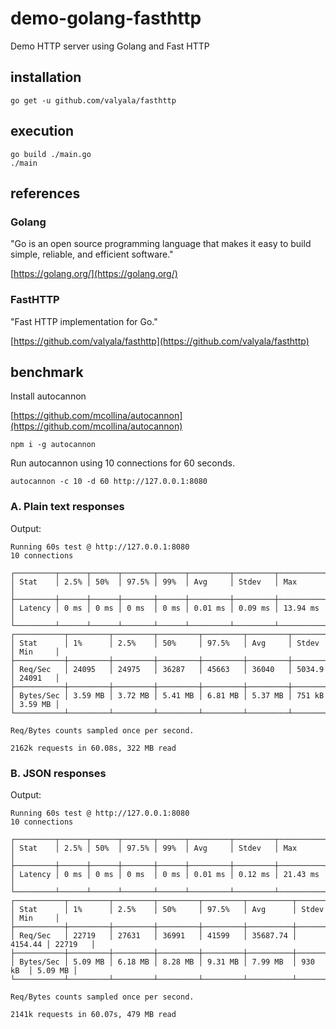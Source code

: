 # demo-golang-fasthttp
Demo HTTP server using Golang and Fast HTTP

## installation

```
go get -u github.com/valyala/fasthttp
```

## execution

```
go build ./main.go
./main
```


## references

### Golang

"Go is an open source programming language that makes it easy to build simple, reliable, and efficient software."

[https://golang.org/](https://golang.org/)

### FastHTTP

"Fast HTTP implementation for Go."

[https://github.com/valyala/fasthttp](https://github.com/valyala/fasthttp)

## benchmark

Install autocannon

[https://github.com/mcollina/autocannon](https://github.com/mcollina/autocannon)

```
npm i -g autocannon
```

Run autocannon using 10 connections for 60 seconds.

```
autocannon -c 10 -d 60 http://127.0.0.1:8080
```

### A. Plain text responses

Output:

````
Running 60s test @ http://127.0.0.1:8080
10 connections

┌─────────┬──────┬──────┬───────┬──────┬─────────┬─────────┬──────────┐
│ Stat    │ 2.5% │ 50%  │ 97.5% │ 99%  │ Avg     │ Stdev   │ Max      │
├─────────┼──────┼──────┼───────┼──────┼─────────┼─────────┼──────────┤
│ Latency │ 0 ms │ 0 ms │ 0 ms  │ 0 ms │ 0.01 ms │ 0.09 ms │ 13.94 ms │
└─────────┴──────┴──────┴───────┴──────┴─────────┴─────────┴──────────┘
┌───────────┬─────────┬─────────┬─────────┬─────────┬─────────┬────────┬─────────┐
│ Stat      │ 1%      │ 2.5%    │ 50%     │ 97.5%   │ Avg     │ Stdev  │ Min     │
├───────────┼─────────┼─────────┼─────────┼─────────┼─────────┼────────┼─────────┤
│ Req/Sec   │ 24095   │ 24975   │ 36287   │ 45663   │ 36040   │ 5034.9 │ 24091   │
├───────────┼─────────┼─────────┼─────────┼─────────┼─────────┼────────┼─────────┤
│ Bytes/Sec │ 3.59 MB │ 3.72 MB │ 5.41 MB │ 6.81 MB │ 5.37 MB │ 751 kB │ 3.59 MB │
└───────────┴─────────┴─────────┴─────────┴─────────┴─────────┴────────┴─────────┘

Req/Bytes counts sampled once per second.

2162k requests in 60.08s, 322 MB read
````

### B. JSON responses

Output:

````
Running 60s test @ http://127.0.0.1:8080
10 connections

┌─────────┬──────┬──────┬───────┬──────┬─────────┬─────────┬──────────┐
│ Stat    │ 2.5% │ 50%  │ 97.5% │ 99%  │ Avg     │ Stdev   │ Max      │
├─────────┼──────┼──────┼───────┼──────┼─────────┼─────────┼──────────┤
│ Latency │ 0 ms │ 0 ms │ 0 ms  │ 0 ms │ 0.01 ms │ 0.12 ms │ 21.43 ms │
└─────────┴──────┴──────┴───────┴──────┴─────────┴─────────┴──────────┘
┌───────────┬─────────┬─────────┬─────────┬─────────┬──────────┬─────────┬─────────┐
│ Stat      │ 1%      │ 2.5%    │ 50%     │ 97.5%   │ Avg      │ Stdev   │ Min     │
├───────────┼─────────┼─────────┼─────────┼─────────┼──────────┼─────────┼─────────┤
│ Req/Sec   │ 22719   │ 27631   │ 36991   │ 41599   │ 35687.74 │ 4154.44 │ 22719   │
├───────────┼─────────┼─────────┼─────────┼─────────┼──────────┼─────────┼─────────┤
│ Bytes/Sec │ 5.09 MB │ 6.18 MB │ 8.28 MB │ 9.31 MB │ 7.99 MB  │ 930 kB  │ 5.09 MB │
└───────────┴─────────┴─────────┴─────────┴─────────┴──────────┴─────────┴─────────┘

Req/Bytes counts sampled once per second.

2141k requests in 60.07s, 479 MB read
````